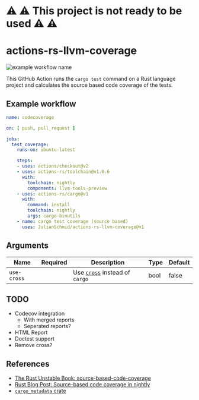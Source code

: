 # :warning: :warning: This project is not ready to be used :warning: :warning:
# actions-rs-llvm-coverage

![example workflow name](https://github.com/JulianSchmid/actions-rs-llvm-coverage/workflows/test-run/badge.svg)

This GitHub Action runs the `cargo test` command on a Rust language project and calculates the source based code coverage of the tests.

## Example workflow

```yaml
name: codecoverage

on: [ push, pull_request ]

jobs:
  test_coverage:
    runs-on: ubuntu-latest

    steps:
    - uses: actions/checkout@v2
    - uses: actions-rs/toolchain@v1.0.6
      with:
        toolchain: nightly
        components: llvm-tools-preview
    - uses: actions-rs/cargo@v1
      with:
        command: install
        toolchain: nightly
        args: cargo-binutils
    - name: cargo test coverage (source based)
      uses: JulianSchmid/actions-rs-llvm-coverage@v1
```

## Arguments

| Name        | Required | Description                                                              | Type   | Default |
| ------------| :------: | -------------------------------------------------------------------------| ------ | --------|
| `use-cross` |          | Use [`cross`](https://github.com/rust-embedded/cross) instead of `cargo` | bool   | false   |

## TODO

* Codecov integration
    * With merged reports
    * Seperated reports?
* HTML Report
* Doctest support
* Remove cross?

## References

* [The Rust Unstable Book: source-based-code-coverage](https://doc.rust-lang.org/nightly/unstable-book/compiler-flags/source-based-code-coverage.html)
* [Rust Blog Post: Source-based code coverage in nightly](https://blog.rust-lang.org/inside-rust/2020/11/12/source-based-code-coverage.html)
* [`cargo_metadata` crate](https://github.com/oli-obk/cargo_metadata)
